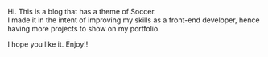 Hi. This is a blog that has a theme of Soccer.<br>
I made it in the intent of improving my skills as a front-end developer, hence having more projects to show on my portfolio.<br>

I hope you like it. Enjoy!!<br>